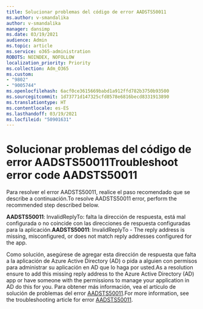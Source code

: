 ```yaml
---
title: Solucionar problemas del código de error AADSTS50011
ms.author: v-smandalika
author: v-smandalika
manager: dansimp
ms.date: 03/19/2021
audience: Admin
ms.topic: article
ms.service: o365-administration
ROBOTS: NOINDEX, NOFOLLOW
localization_priority: Priority
ms.collection: Adm_O365
ms.custom:
- "9802"
- "9005744"
ms.openlocfilehash: 6acf0ce3615669babd1a912ffd782b3750b93500
ms.sourcegitcommit: 1d73771d147325cfd8578e6816becd8331913890
ms.translationtype: HT
ms.contentlocale: es-ES
ms.lasthandoff: 03/19/2021
ms.locfileid: "50901631"
---
```

# <a name="troubleshoot-error-code-aadsts50011"></a><span data-ttu-id="1267d-102">Solucionar problemas del código de error AADSTS50011</span><span class="sxs-lookup"><span data-stu-id="1267d-102">Troubleshoot error code AADSTS50011</span></span>

<span data-ttu-id="1267d-103">Para resolver el error AADSTS50011, realice el paso recomendado que se describe a continuación.</span><span class="sxs-lookup"><span data-stu-id="1267d-103">To resolve AADSTS50011 error, perform the recommended step described below.</span></span>

<span data-ttu-id="1267d-104">**AADSTS50011**: InvalidReplyTo: falta la dirección de respuesta, está mal configurada o no coincide con las direcciones de respuesta configuradas para la aplicación.</span><span class="sxs-lookup"><span data-stu-id="1267d-104">**AADSTS50011**: InvalidReplyTo - The reply address is missing, misconfigured, or does not match reply addresses configured for the app.</span></span>

<span data-ttu-id="1267d-105">Como solución, asegúrese de agregar esta dirección de respuesta que falta a la aplicación de Azure Active Directory (AD) o pida a alguien con permisos para administrar su aplicación en AD que lo haga por usted.</span><span class="sxs-lookup"><span data-stu-id="1267d-105">As a resolution ensure to add this missing reply address to the Azure Active Directory (AD) app or have someone with the permissions to manage your application in AD do this for you.</span></span> <span data-ttu-id="1267d-106">Para obtener más información, vea el artículo de solución de problemas del error [AADSTS50011](https://docs.microsoft.com/troubleshoot/azure/active-directory/error-code-aadsts50011-reply-url-mismatch).</span><span class="sxs-lookup"><span data-stu-id="1267d-106">For more information, see the troubleshooting article for error [AADSTS50011](https://docs.microsoft.com/troubleshoot/azure/active-directory/error-code-aadsts50011-reply-url-mismatch).</span></span>
